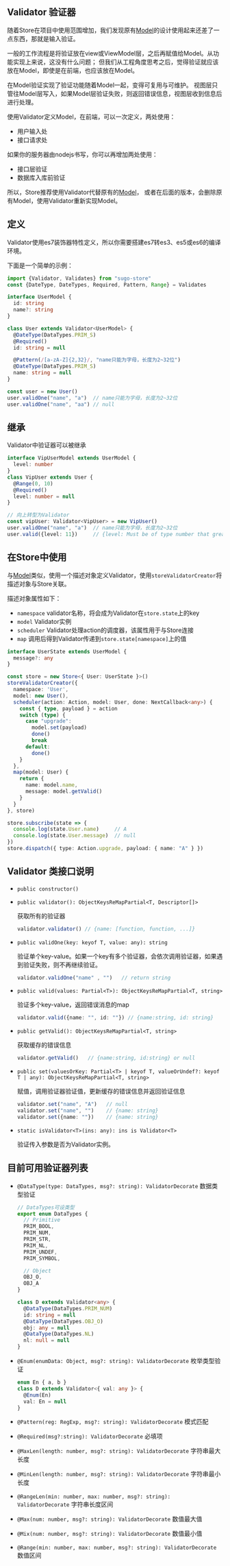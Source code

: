 ## Validator 验证器

随着Store在项目中使用范围增加，我们发现原有[Model](./model.md)的设计使用起来还差了一点东西，那就是输入验证。

一般的工作流程是将验证放在view或ViewModel层，之后再赋值给Model。从功能实现上来说，这没有什么问题；
但我们从工程角度思考之后，觉得验证就应该放在Model，即使是在前端，也应该放在Model。

在Model验证实现了验证功能随着Model一起，变得可复用与可维护。
视图层只管往Model层写入，如果Model层验证失败，则返回错误信息，视图层收到信息后进行处理。

使用Validator定义Model，在前端，可以一次定义，两处使用：
+ 用户输入处
+ 接口请求处

如果你的服务器由nodejs书写，你可以再增加两处使用：
+ 接口层验证
+ 数据库入库前验证

所以，Store推荐使用Validator代替原有的[Model](./model.md)，
或者在后面的版本，会删除原有Model，使用Validator重新实现Model。

## 定义
Validator使用es7装饰器特性定义，所以你需要搭建es7转es3、es5或es6的编译环境。

下面是一个简单的示例：
```ts
import {Validator, Validates} from "sugo-store"
const {DateType, DateTypes, Required, Pattern, Range} = Validates

interface UserModel {
  id: string
  name?: string
}

class User extends Validator<UserModel> {
  @DateType(DataTypes.PRIM_S)
  @Required()
  id: string = null

  @Pattern(/[a-zA-Z]{2,32}/, "name只能为字母，长度为2~32位")
  @DateType(DataTypes.PRIM_S)
  name: string = null
}

const user = new User()
user.validOne("name", "a")  // name只能为字母，长度为2~32位
user.validOne("name", "aa") // null
```

## 继承
Validator中验证器可以被继承
```ts
interface VipUserModel extends UserModel {
  level: number
}
class VipUser extends User {
  @Range(0, 10)
  @Required()
  level: number = null
}

// 向上转型为Validator
const vipUser: Validator<VipUser> = new VipUser()
user.validOne("name", "a")  // name只能为字母，长度为2~32位
user.valid({level: 11})     // {level: Must be of type number that greater than 0 less than 10}
```

## 在Store中使用
与[Model](./model.md)类似，使用一个描述对象定义Validator，使用`storeValidatorCreator`将描述对象与Store关联。

描述对象属性如下：
+ `namespace`   validator名称，将会成为Validator在`store.state`上的key
+ `model`       Validator实例
+ `scheduler`   Validator处理action的调度器，该属性用于与Store连接
+ `map`         调用后得到Validator传递到`store.state[namespace]`上的值

```ts
interface UserState extends UserModel {
  message?: any
}

const store = new Store<{ User: UserState }>()
storeValidatorCreator({
  namespace: 'User',
  model: new User(),
  scheduler(action: Action, model: User, done: NextCallback<any>) {
    const { type, payload } = action
    switch (type) {
      case "upgrade":
        model.set(payload)
        done()
        break
      default:
        done()
    }
  },
  map(model: User) {
    return {
      name: model.name,
      message: model.getValid()
    }
  }
}, store)

store.subscribe(state => {
  console.log(state.User.name)     // A
  console.log(state.User.message)  // null
})
store.dispatch({ type: Action.upgrade, payload: { name: "A" } })
```

## Validator 类接口说明

+ `public constructor()`

+ `public validator(): ObjectKeysReMapPartial<T, Descriptor[]>`

  获取所有的验证器
  ```ts
  validator.validator() // {name: [function, function, ...]}
  ```

+ `public validOne(key: keyof T, value: any): string`

  验证单个key-value。如果一个key有多个验证器，会依次调用验证器，如果遇到验证失败，则不再继续验证。
  ```ts
  validator.validOne("name" , "")   // return string
  ```

+ `public valid(values: Partial<T>): ObjectKeysReMapPartial<T, string>`

  验证多个key-value，返回错误消息的map
  ```ts
  validator.valid({name: "", id: ""}) // {name:string, id: string}
  ```

+ `public getValid(): ObjectKeysReMapPartial<T, string>`

  获取缓存的错误信息
  ```ts
  validator.getValid()   // {name:string, id:string} or null
  ```

+ `public set(valuesOrKey: Partial<T> | keyof T, valueOrUndef?: keyof T | any): ObjectKeysReMapPartial<T, string>`

  赋值，调用验证器验证值，更新缓存的错误信息并返回验证信息
  ```ts
  validator.set("name", "A")   // null
  validator.set("name", "")    // {name: string}
  validator.set({name: ""})    // {name: string}
  ```

+ `static isValidator<T>(ins: any): ins is Validator<T>`

  验证传入参数是否为Validator实例。

## 目前可用验证器列表
+ `@DataType(type: DataTypes, msg?: string): ValidatorDecorate` 数据类型验证
  ```ts
  // DataTypes可设类型
  export enum DataTypes {
    // Primitive
    PRIM_BOOL,
    PRIM_NUM,
    PRIM_STR,
    PRIM_NL,
    PRIM_UNDEF,
    PRIM_SYMBOL,

    // Object
    OBJ_O,
    OBJ_A
  }

  class D extends Validator<any> {
    @DataType(DataTypes.PRIM_NUM)
    id: string = null
    @DataType(DataTypes.OBJ_O)
    obj: any = null
    @DataType(DataTypes.NL)
    nl: null = null
  }
  ```

+ `@Enum(enumData: Object, msg?: string): ValidatorDecorate` 枚举类型验证
  ```ts
  enum En { a, b }
  class D extends Validator<{ val: any }> {
    @Enum(En)
    val: En = null
  }
  ```
+ `@Pattern(reg: RegExp, msg?: string): ValidatorDecorate` 模式匹配
+ `@Required(msg?:string): ValidatorDecorate` 必填项
+ `@MaxLen(length: number, msg?: string): ValidatorDecorate` 字符串最大长度
+ `@MinLen(length: number, msg?: string): ValidatorDecorate` 字符串最小长度
+ `@RangeLen(min: number, max: number, msg?: string): ValidatorDecorate` 字符串长度区间
+ `@Max(num: number, msg?: string): ValidatorDecorate` 数值最大值
+ `@Mix(num: number, msg?: string): ValidatorDecorate` 数值最小值
+ `@Range(min: number, max: number, msg?: string): ValidatorDecorate` 数值区间